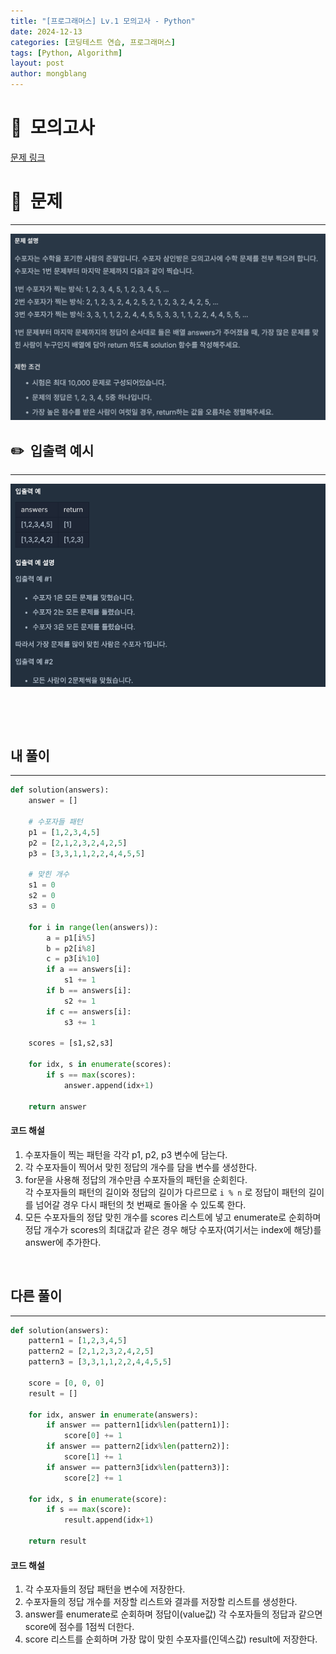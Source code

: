 ```yaml
---
title: "[프로그래머스] Lv.1 모의고사 - Python"
date: 2024-12-13  
categories: [코딩테스트 연습, 프로그래머스]
tags: [Python, Algorithm]
layout: post
author: mongblang
---
```


# 📌&nbsp; **모의고사**
[문제 링크](https://school.programmers.co.kr/learn/courses/30/lessons/42840)  

# 📝&nbsp; **문제**
---
![문제](/assets/img/codingtest-post-img/PG42840-1.png)


## ✏️&nbsp; **입출력 예시**
---
![예시](/assets/img/codingtest-post-img/PG42840-2.png)  


&nbsp;  

&nbsp;   



## **내 풀이**  
--- 

```python
def solution(answers):
    answer = []
    
    # 수포자들 패턴
    p1 = [1,2,3,4,5]
    p2 = [2,1,2,3,2,4,2,5]
    p3 = [3,3,1,1,2,2,4,4,5,5]

    # 맞힌 개수 
    s1 = 0
    s2 = 0
    s3 = 0

    for i in range(len(answers)):
        a = p1[i%5]
        b = p2[i%8]
        c = p3[i%10]
        if a == answers[i]:
            s1 += 1
        if b == answers[i]:
            s2 += 1
        if c == answers[i]:
            s3 += 1

    scores = [s1,s2,s3]
    
    for idx, s in enumerate(scores):
        if s == max(scores): 
            answer.append(idx+1)
            
    return answer
```

#### **코드 해설**  
1. 수포자들이 찍는 패턴을 각각 p1, p2, p3 변수에 담는다. 
2. 각 수포자들이 찍어서 맞힌 정답의 개수를 담을 변수를 생성한다. 
3. for문을 사용해 정답의 개수만큼 수포자들의 패턴을 순회힌다.  
각 수포자들의 패턴의 길이와 정답의 길이가 다르므로 `i % n` 로 정답이 패턴의 길이를 넘어갈 경우 다시 패턴의 첫 번째로 돌아올 수 있도록 한다. 
4. 모든 수포자들의 정답 맞힌 개수를 scores 리스트에 넣고 enumerate로 순회하며   
정답 개수가 scores의 최대값과 같은 경우 해당 수포자(여기서는 index에 해당)를 answer에 추가한다. 

&nbsp;  


## **다른 풀이**
---

```python  
def solution(answers):
    pattern1 = [1,2,3,4,5]
    pattern2 = [2,1,2,3,2,4,2,5]
    pattern3 = [3,3,1,1,2,2,4,4,5,5]
    
    score = [0, 0, 0]
    result = []

    for idx, answer in enumerate(answers):
        if answer == pattern1[idx%len(pattern1)]:
            score[0] += 1
        if answer == pattern2[idx%len(pattern2)]:
            score[1] += 1
        if answer == pattern3[idx%len(pattern3)]:
            score[2] += 1

    for idx, s in enumerate(score):
        if s == max(score):
            result.append(idx+1)

    return result
```

#### **코드 해설**  
1. 각 수포자들의 정답 패턴을 변수에 저장한다.
2. 수포자들의 정답 개수를 저장할 리스트와 결과를 저장할 리스트를 생성한다.
3. answer를 enumerate로 순회하며 정답이(value값) 각 수포자들의 정답과 같으면 score에 점수를 1점씩 더한다.
4. score 리스트를 순회하며 가장 많이 맞힌 수포자를(인덱스값) result에 저장한다.  

&nbsp;   
&nbsp;  


